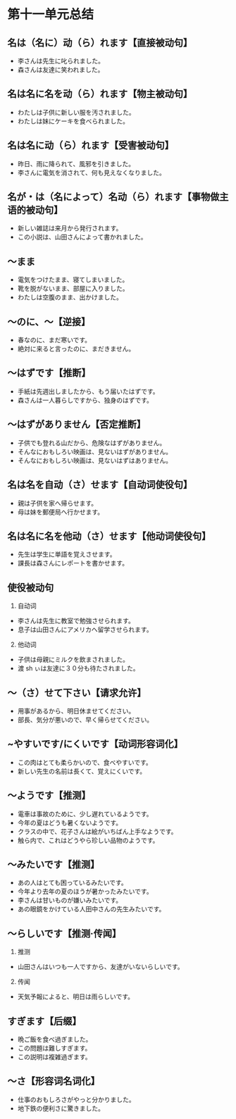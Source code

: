 # 第十一单元总结

## 名は（名に）动（ら）れます【直接被动句】

- 李さんは先生に叱られました。
- 森さんは友達に笑われました。

## 名は名に名を动（ら）れます【物主被动句】

- わたしは子供に新しい服を汚されました。
- わたしは妹にケーキを食べられました。

## 名は名に动（ら）れます【受害被动句】

- 昨日、雨に降られて、風邪を引きました。
- 李さんに電気を消されて、何も見えなくなりました。

## 名が・は（名によって）名动（ら）れます【事物做主语的被动句】

- 新しい雑誌は来月から発行されます。
- この小説は、山田さんによって書かれました。

## ～まま

- 電気をつけたまま、寝てしまいました。
- 靴を脱がないまま、部屋に入りました。
- わたしは空腹のまま、出かけました。

## ～のに、～【逆接】

- 春なのに、まだ寒いです。
- 絶対に来ると言ったのに、まだきません。

## ～はずです【推断】

- 手紙は先週出しましたから、もう届いたはずです。
- 森さんは一人暮らしですから、独身のはずです。

## ～はずがありません【否定推断】

- 子供でも登れる山だから、危険なはずがありません。
- そんなにおもしろい映画は、見ないはずがありません。
- そんなにおもしろい映画は、見ないはずはありません。

## 名は名を自动（さ）せます【自动词使役句】

- 親は子供を家へ帰らせます。
- 母は妹を郵便局へ行かせます。

## 名は名に名を他动（さ）せます【他动词使役句】

- 先生は学生に単語を覚えさせます。
- 課長は森さんにレポートを書かせます。

## 使役被动句

1. 自动词

- 李さんは先生に教室で勉強させられます。
- 息子は山田さんにアメリカへ留学させられます。

2. 他动词

- 子供は母親にミルクを飲まされました。
- 渡 sh ぃは友達に３０分も待たされました。

## ～（さ）せて下さい【请求允许】

- 用事があるから、明日休ませてください。
- 部長、気分が悪いので、早く帰らせてください。

## ~やすいです/にくいです【动词形容词化】

- この肉はとても柔らかいので、食べやすいです。
- 新しい先生の名前は長くて、覚えにくいです。

## ～ようです【推测】

- 電車は事故のために、少し遅れているようです。
- 今年の夏はどうも暑くないようです。
- クラスの中で、花子さんは絵がいちばん上手なようです。
- 触ら内で、これはどうやら珍しい品物のようです。

## ～みたいです【推测】

- あの人はとても困っているみたいです。
- 今年より去年の夏のほうが暑かったみたいです。
- 李さんは甘いものが嫌いみたいです。
- あの眼鏡をかけている人田中さんの先生みたいです。

## ～らしいです【推测·传闻】

1. 推测

- 山田さんはいつも一人ですから、友達がいないらしいです。

2. 传闻

- 天気予報によると、明日は雨らしいです。

## すぎます【后缀】

- 晩ご飯を食べ過ぎました。
- この問題は難しすぎます。
- この説明は複雑過ぎます。

## ～さ【形容词名词化】

- 仕事のおもしろさがやっと分かりました。
- 地下鉄の便利さに驚きました。
